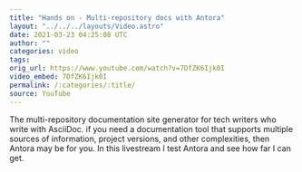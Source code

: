 ```yaml
---
title: "Hands on - Multi-repository docs with Antora"
layout: "../../../layouts/Video.astro"
date: 2021-03-23 04:25:08 UTC
author: ""
categories: video
tags: 
orig_url: https://www.youtube.com/watch?v=7DfZK6Ijk0I
video_embed: 7DfZK6Ijk0I
permalink: /:categories/:title/
source: YouTube
---
```

The multi-repository documentation site generator for tech writers who write with AsciiDoc. if you need a documentation tool that supports multiple sources of information, project versions, and other complexities, then Antora may be for you. In this livestream I test Antora and see how far I can get.